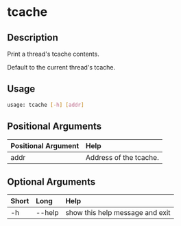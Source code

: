 <!-- THIS PART OF THIS FILE IS AUTOGENERATED. DO NOT MODIFY IT. See scripts/generate_docs.sh -->




# tcache

## Description


Print a thread's tcache contents.

Default to the current thread's tcache.
## Usage


```bash
usage: tcache [-h] [addr]

```
## Positional Arguments

|Positional Argument|Help|
| :--- | :--- |
|addr|Address of the tcache.|

## Optional Arguments

|Short|Long|Help|
| :--- | :--- | :--- |
|-h|--help|show this help message and exit|

<!-- END OF AUTOGENERATED PART. Do not modify this line or the line below, they mark the end of the auto-generated part of the file. If you want to extend the documentation in a way which cannot easily be done by adding to the command help description, write below the following line. -->
<!-- ------------\>8---- ----\>8---- ----\>8------------ -->

